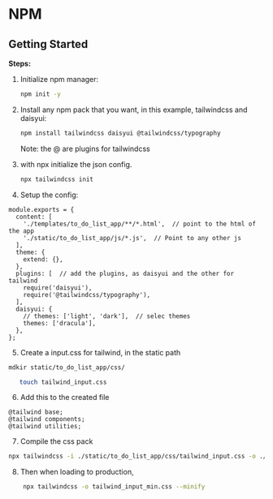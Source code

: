 # NPM

## Getting Started


**Steps:**
1. Initialize npm manager:
   ```bash
   npm init -y
   ```

2. Install any npm pack that you want, in this example, tailwindcss and daisyui:
   ```bash
   npm install tailwindcss daisyui @tailwindcss/typography
   ```
   
   Note: the @ are plugins for tailwindcss
   
3. with npx initialize the json config.
   ```bash
   npx tailwindcss init
   ```

4. Setup the config:

```
module.exports = {
  content: [
    './templates/to_do_list_app/**/*.html',  // point to the html of the app
    './static/to_do_list_app/js/*.js',  // Point to any other js
  ],
  theme: {
    extend: {},
  },
  plugins: [  // add the plugins, as daisyui and the other for tailwind
    require('daisyui'),
    require('@tailwindcss/typography'),
  ],
  daisyui: {
    // themes: ['light', 'dark'],  // selec themes
    themes: ['dracula'],
  },
};
```

5. Create a input.css for tailwind, in the static path

```bash 
mdkir static/to_do_list_app/css/
 ```
```bash
   touch tailwind_input.css
```

6. Add this to the created file
```
@tailwind base;
@tailwind components;
@tailwind utilities;
```

7. Compile the css pack
```bash
npx tailwindcss -i ./static/to_do_list_app/css/tailwind_input.css -o ./static/to_do_list_app/css/tailwind_daisyui_output.css

```

8. Then when loading to production, 

```bash
    npx tailwindcss -o tailwind_input_min.css --minify
```




